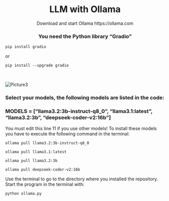 <div align="center">
    <h1>LLM with Ollama</h1>
</div>
<div align="center">Download and start Ollama https://ollama.com</div>
<div align="center"><h3>You need the Python library “Gradio”</h3></div>

```
pip install gradio
```
or
```
pip install --upgrade gradio
```
<br>

![Picture3](https://image.civitai.com/xG1nkqKTMzGDvpLrqFT7WA/8d78a056-7971-422f-87a1-31cca56f3bcb/original=true,quality=90/30911869.jpeg)

### Select your models, the following models are listed in the code:
<h3>MODELS = [“llama3.2:3b-instruct-q8_0”, “llama3.1:latest”, “llama3.2:3b”, “deepseek-coder-v2:16b”]</h3>
You must edit this line 11 if you use other models!
To install these models you have to execute the following command in the terminal:

```
ollama pull llama3.2:3b-instruct-q8_0
```
```
ollama pull llama3.1:latest
```
```
ollama pull llama3.2:3b
```
```
ollama pull deepseek-coder-v2:16b
```
Use the terminal to go to the directory where you installed the repository.<br>
Start the program in the terminal with:
```
python ollama.py
```